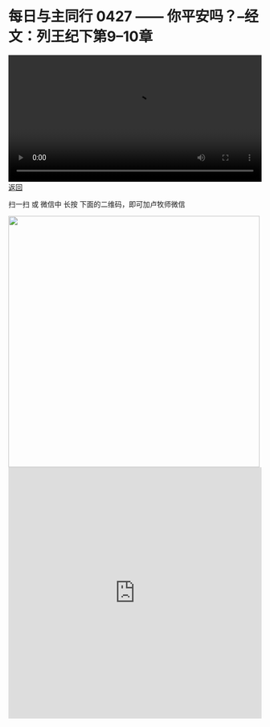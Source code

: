 # 每日与主同行 0427 —— 你平安吗？–经文：列王纪下第9–10章

<video width='100%' controls src='https://go2024.simai.life/api?redirect=https://r2.savefamily.net/@pastorpaulqiankunlu618/ViHcSPiMJjw.mp4?metric=PastorLu%26keyword=webpage%26type=video%26bot=26%26to=webpage'></video>
<a href='../daily.html'> 返回 </a>
<p>扫一扫 或 微信中 长按 下面的二维码，即可加卢牧师微信</p>
<img src='https://r2.savefamily.net/OVagt1.JPG' width='500px' />



<iframe width="100%" height="500" src="https://www.youtube.com/embed/ViHcSPiMJjw?si=zz5OCgHQvyW71w8c&amp;controls=0" title="YouTube video player" frameborder="0" allow="accelerometer; autoplay; clipboard-write; encrypted-media; gyroscope; picture-in-picture; web-share" referrerpolicy="strict-origin-when-cross-origin" allowfullscreen></iframe>